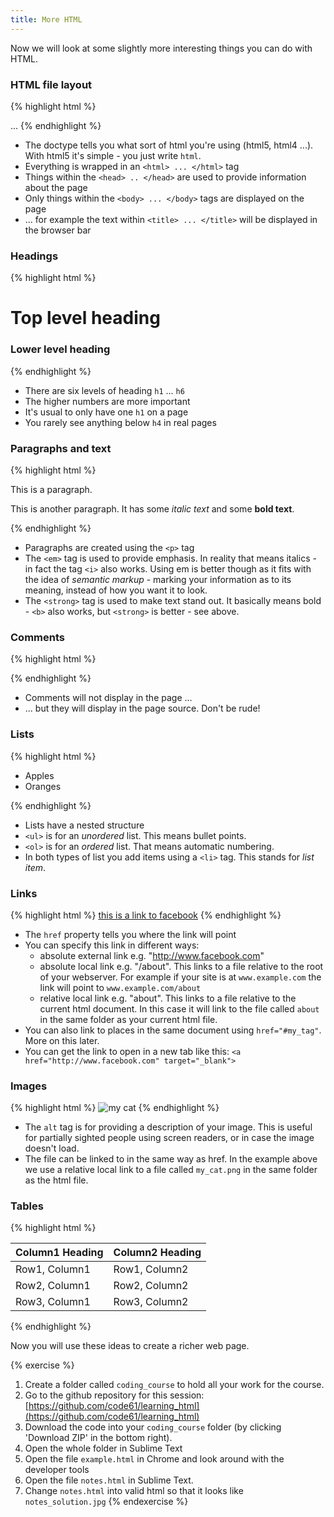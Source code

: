 ```yaml
---
title: More HTML
---
```

Now we will look at some slightly more interesting things you can do with HTML.

### HTML file layout

{% highlight html %}
<!DOCTYPE html>
<html>
    <head>
        <title>Page title</title>
    </head>
    <body>
        ...
    </body>
</html>
{% endhighlight %}

* The doctype tells you what sort of html you're using (html5, html4 ...). With html5 it's simple - you just write `html`.
* Everything is wrapped in an `<html> ... </html>` tag
* Things within the `<head> .. </head>` are used to provide information about the page
* Only things within the `<body> ... </body>` tags are displayed on the page
* ... for example the text within `<title> ... </title>` will be displayed in the browser bar

### Headings

{% highlight html %}
<h1>Top level heading</h1>

<h3>Lower level heading</h3>
{% endhighlight %}

* There are six levels of heading `h1` ... `h6`
* The higher numbers are more important
* It's usual to only have one `h1` on a page
* You rarely see anything below `h4` in real pages

### Paragraphs and text

{% highlight html %}
<p>This is a paragraph.</p>

<p>This is another paragraph. It has some <em>italic text</em> and some <strong>bold text</strong>.</p>
{% endhighlight %}

* Paragraphs are created using the `<p>` tag
* The `<em>` tag is used to provide emphasis. In reality that means italics - in fact the tag `<i>` also works. Using em is better though as it fits with the idea of *semantic markup* - marking your information as to its meaning, instead of how you want it to look.
* The `<strong>` tag is used to make text stand out. It basically means bold - `<b>` also works, but `<strong>` is better - see above.

### Comments

{% highlight html %}
<!-- comments look like this -->
{% endhighlight %}

* Comments will not display in the page ...
* ... but they will display in the page source. Don't be rude!

### Lists

{% highlight html %}
<ul>
    <li>Apples</li>
    <li>Oranges</li>
</ul>
{% endhighlight %}

* Lists have a nested structure
* `<ul>` is for an *unordered* list. This means bullet points.
* `<ol>` is for an *ordered* list. That means automatic numbering.
* In both types of list you add items using a `<li>` tag. This stands for *list item*.

### Links

{% highlight html %}
<a href="http://www.facebook.com">this is a link to facebook</a>
{% endhighlight %}

* The `href` property tells you where the link will point
* You can specify this link in different ways:
    * absolute external link e.g. "http://www.facebook.com"
    * absolute local link e.g. "/about". This links to a file relative to the root of your webserver. For example if your site is at `www.example.com` the link will point to `www.example.com/about`
    * relative local link e.g. "about". This links to a file relative to the current html document. In this case it will link to the file called `about` in the same folder as your current html file.
* You can also link to places in the same document using `href="#my_tag"`. More on this later.
* You can get the link to open in a new tab like this: `<a href="http://www.facebook.com" target="_blank">`

### Images

{% highlight html %}
<img alt='my cat' src="my_cat.png">
{% endhighlight %}

* The `alt` tag is for providing a description of your image. This is useful for partially sighted people using screen readers, or in case the image doesn't load.
* The file can be linked to in the same way as href. In the example above we use a relative local link to a file called `my_cat.png` in the same folder as the html file.

### Tables

{% highlight html %}
<table>
    <thead>
        <tr>
            <th>Column1 Heading</th>
            <th>Column2 Heading</th>
        </tr>
    </thead>
    <tbody>
        <tr>
            <td>Row1, Column1</td>
            <td>Row1, Column2</td>
        </tr>
        <tr>
            <td>Row2, Column1</td>
            <td>Row2, Column2</td>
        </tr>
        <tr>
            <td>Row3, Column1</td>
            <td>Row3, Column2</td>
        </tr>
    </tbody>
</table>

{% endhighlight %}

Now you will use these ideas to create a richer web page.

{% exercise %}
1. Create a folder called `coding_course` to hold all your work for the course.
1. Go to the github repository for this session: [https://github.com/code61/learning_html](https://github.com/code61/learning_html)
2. Download the code into your `coding_course` folder (by clicking 'Download ZIP' in the bottom right).
3. Open the whole folder in Sublime Text
4. Open the file `example.html` in Chrome and look around with the developer tools
5. Open the file `notes.html` in Sublime Text.
6. Change `notes.html` into valid html so that it looks like `notes_solution.jpg`
{% endexercise %}
